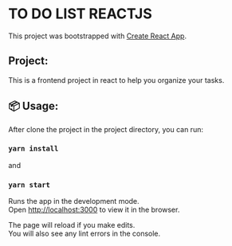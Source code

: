 # TO DO LIST REACTJS

This project was bootstrapped with [Create React App](https://github.com/facebook/create-react-app).

## Project:

This is a frontend project in react to help you organize your tasks. 

## 📦 Usage:

After clone the project in the project directory, you can run:

### `yarn install`

and

### `yarn start`

Runs the app in the development mode.\
Open [http://localhost:3000](http://localhost:3000) to view it in the browser.

The page will reload if you make edits.\
You will also see any lint errors in the console.
